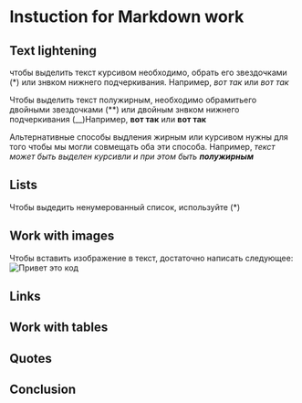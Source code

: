 # Instuction for Markdown work

## Text lightening

чтобы выделить текст курсивом необходимо, обрать его звездочками (*) или знвком нижнего подчеркивания. Например, *вот так* или _вот так_

Чтобы выделить текст полужирным, необходимо обрамитьего двойными звездочками (**) или двойным знвком нижнего подчеркивания (__)Например, **вот так** или __вот так__

Альтернативные способы выдления жирным или курсивом нужны для того чтобы мы могли совмещать оба эти способа. Например, _текст может быть выделен курсивли и при этом быть **полужирным**_

## Lists
Чтобы выдедить ненумерованный список, используйте (*)

## Work with images

Чтобы вставить  изображение в текст, достаточно написать следующее: ![Привет это код](code.jpeg)

## Links

## Work with tables

## Quotes

## Conclusion
